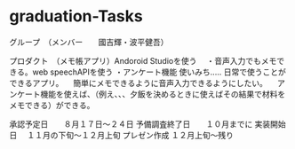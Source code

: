 # graduation-Tasks

グループ　（メンバー　　國吉輝・波平健吾）

プロダクト　（メモ帳アプリ）Andoroid Studioを使う
　・音声入力でもメモできる。web speechAPIを使う
  ・アンケート機能
  使いみち..... 日常で使うことができるアプリ。
             　簡単にメモできるように音声入力できるようにしたい。
             　アンケート機能を使えば、（例え、、、夕飯を決めるときに使えばその結果で材料をメモできる）ができる。

  承認予定日　　８月１７日〜２４日
  予備調査終了日　　１０月までに
  実装開始日　  １１月の下旬〜１２月上旬
  プレゼン作成  １２月上旬〜残り
  
  
  
  
  
